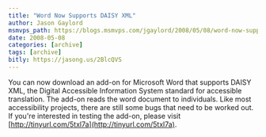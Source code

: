 ```yaml
---
title: "Word Now Supports DAISY XML"
author: Jason Gaylord
msmvps_path: https://blogs.msmvps.com/jgaylord/2008/05/08/word-now-supports-daisy-xml/
date: 2008-05-08
categories: [archive]
tags: [archive]
bitly: https://jasong.us/2BlcQVS
---
```


You can now download an add-on for Microsoft Word that supports DAISY XML, the Digital Accessible Information System standard for accessible translation. The add-on reads the word document to individuals. Like most accessibility projects, there are still some bugs that need to be worked out. If you're interested in testing the add-on, please visit [http://tinyurl.com/5txl7a](http://tinyurl.com/5txl7a).